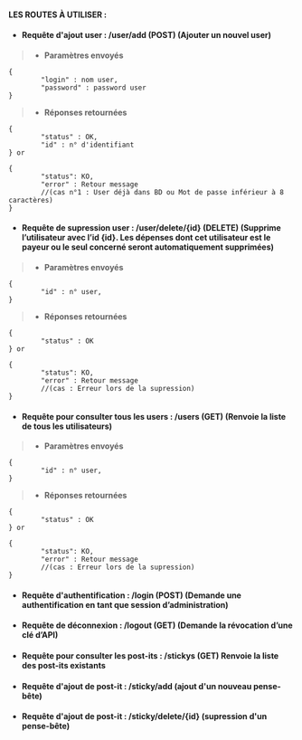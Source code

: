 #### LES ROUTES À UTILISER :

* #### Requête d'ajout user :  /user/add (POST) (Ajouter un nouvel user)

>*  **Paramètres envoyés**
```
{
        "login" : nom user,
        "password" : password user
}
```

>* **Réponses retournées**    

```
{
        "status" : OK,
        "id" : n° d'identifiant
} or

{
        "status": KO,
        "error" : Retour message
        //(cas n°1 : User déjà dans BD ou Mot de passe inférieur à 8 caractères)
}
```

* #### Requête de supression user :  /user/delete/{id} (DELETE) (Supprime l’utilisateur avec l’id {id}. Les dépenses dont cet utilisateur est le payeur ou le seul concerné seront automatiquement supprimées)

>*  **Paramètres envoyés**
```
{
        "id" : n° user,
}
```

>* **Réponses retournées**    

```
{
        "status" : OK
} or

{
        "status": KO,
        "error" : Retour message
        //(cas : Erreur lors de la supression)
}
```

* #### Requête pour consulter tous les users :  /users (GET) (Renvoie la liste de tous les utilisateurs)

>*  **Paramètres envoyés**
```
{
        "id" : n° user,
}
```

>* **Réponses retournées**    

```
{
        "status" : OK
} or

{
        "status": KO,
        "error" : Retour message
        //(cas : Erreur lors de la supression)
}
```

* #### Requête d'authentification :  /login (POST) (Demande une authentification en tant que session d’administration)
* #### Requête de déconnexion :   /logout (GET) (Demande la révocation d’une clé d’API)
* #### Requête pour consulter les post-its :  /stickys (GET) Renvoie la liste des post-its existants
* #### Requête d'ajout de post-it :  /sticky/add (ajout d'un nouveau pense-bête)
* #### Requête d'ajout de post-it :  /sticky/delete/{id} (supression d'un pense-bête)
